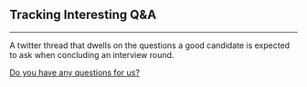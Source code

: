 ## Tracking Interesting Q&A
---


A twitter thread that dwells on the questions a good candidate is expected to ask when concluding an interview round.

[Do you have any questions for us?](https://twitter.com/CybersecTribe/status/1270240745698422786)


